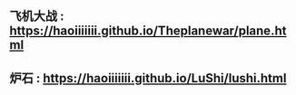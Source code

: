 ## 飞机大战 : https://haoiiiiiii.github.io/Theplanewar/plane.html
## 炉石 : https://haoiiiiiii.github.io/LuShi/lushi.html
